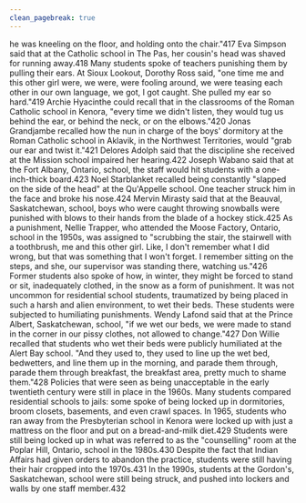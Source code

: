 ```yaml
---
clean_pagebreak: true
---
```


he was kneeling on the floor, and holding onto the chair."417 Eva Simpson said that at the Catholic school in The Pas, her cousin's head was shaved for running away.418
Many students spoke of teachers punishing them by pulling their ears. At Sioux Lookout, Dorothy Ross said, "one time me and this other girl were, we were, were fooling around, we were teasing each other in our own language, we got, I got caught. She pulled my ear so hard."419 Archie Hyacinthe could recall that in the classrooms of the Roman Catholic school in Kenora, "every time we didn't listen, they would tug us behind the ear, or behind the neck, or on the elbows."420 Jonas Grandjambe recalled how the nun in charge of the boys' dormitory at the Roman Catholic school in Aklavik, in the Northwest Territories, would "grab our ear and twist it."421 Delores Adolph said that the discipline she received at the Mission school impaired her hearing.422 Joseph Wabano said that at the Fort Albany, Ontario, school, the staff would hit students with a one-inch-thick board.423 Noel Starblanket recalled being constantly "slapped on the side of the head" at the Qu'Appelle school. One teacher struck him in the face and broke his nose.424
Mervin Mirasty said that at the Beauval, Saskatchewan, school, boys who were caught throwing snowballs were punished with blows to their hands from the blade of a hockey stick.425 As a punishment, Nellie Trapper, who attended the Moose Factory, Ontario, school in the 1950s, was assigned to "scrubbing the stair, the stairwell with a toothbrush, me and this other girl. Like, I don't remember what I did wrong, but that was something that I won't forget. I remember sitting on the steps, and she, our supervisor was standing there, watching us."426 Former students also spoke of how, in winter, they might be forced to stand or sit, inadequately clothed, in the snow as a form of punishment.
It was not uncommon for residential school students, traumatized by being placed in such a harsh and alien environment, to wet their beds. These students were subjected to humiliating punishments. Wendy Lafond said that at the Prince Albert, Saskatchewan, school, "if we wet our beds, we were made to stand in the corner in our pissy clothes, not allowed to change."427 Don Willie recalled that students who wet their beds were publicly humiliated at the Alert Bay school. "And they used to, they used to line up the wet bed, bedwetters, and line them up in the morning, and parade them through, parade them through breakfast, the breakfast area, pretty much to shame them."428
Policies that were seen as being unacceptable in the early twentieth century were still in place in the 1960s. Many students compared residential schools to jails: some spoke of being locked up in dormitories, broom closets, basements, and even crawl spaces. In 1965, students who ran away from the Presbyterian school in Kenora were locked up with just a mattress on the floor and put on a bread-and-milk diet.429 Students were still being locked up in what was referred to as the "counselling" room at the Poplar Hill, Ontario, school in the 1980s.430 Despite the fact that Indian Affairs had given orders to abandon the practice, students were still having their hair cropped into the 1970s.431 In the 1990s, students at the Gordon's, Saskatchewan, school were still being struck, and pushed into lockers and walls by one staff member.432
